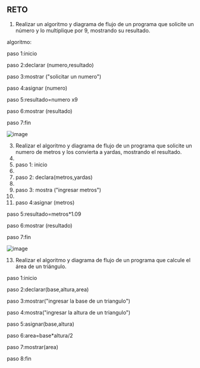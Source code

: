 ## RETO
1. Realizar un algoritmo y diagrama de flujo de un programa que solicite un número y lo multiplique por 9, mostrando su resultado.

algoritmo:

paso 1:inicio

paso 2:declarar (numero,resultado)

paso 3:mostrar ("solicitar un numero")

paso 4:asignar (numero)

paso 5:resultado=numero x9

paso 6:mostrar (resultado)

paso 7:fin

![image](https://user-images.githubusercontent.com/101203487/158641548-1b69ddd6-4b40-4631-9d91-1e16f1e84ef8.png)


3. Realizar el algoritmo y diagrama de flujo de un programa que solicite un numero de metros y los convierta a yardas, mostrando el resultado.
4. 
5. paso 1: inicio
6. 
7. paso 2: declara(metros,yardas)
8. 
9. paso 3: mostra ("ingresar metros")
10. 
11. paso 4:asignar (metros)

paso 5:resultado=metros*1.09

paso 6:mostrar (resultado)

paso 7:fin

![image](https://user-images.githubusercontent.com/101203487/158646385-0f4f7f97-c8d8-419e-9577-d115589cb782.png)


13. Realizar el algoritmo y diagrama de flujo de un programa que calcule el área de un triángulo.

paso 1:inicio

paso 2:declarar(base,altura,area)

paso 3:mostrar("ingresar la base de un triangulo")

paso 4:mostra("ingresar la altura de un triangulo")

paso 5:asignar(base,altura)

paso 6:area=base*altura/2

paso 7:mostrar(area)

paso 8:fin
